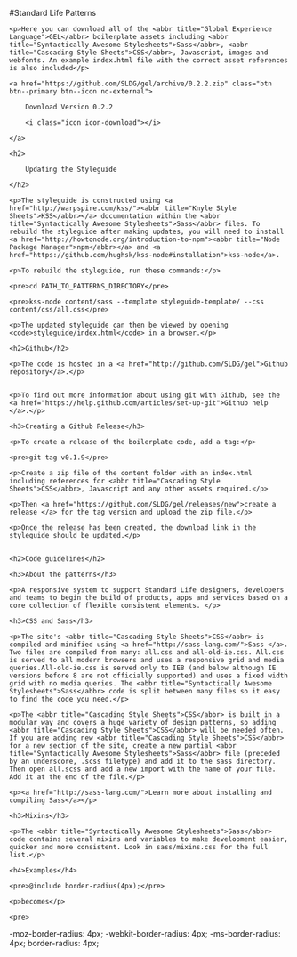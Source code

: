 #Standard Life Patterns

<div class="editor-content">

	<p>Here you can download all of the <abbr title="Global Experience Language">GEL</abbr> boilerplate assets including <abbr title="Syntactically Awesome Stylesheets">Sass</abbr>, <abbr title="Cascading Style Sheets">CSS</abbr>, Javascript, images and webfonts. An example index.html file with the correct asset references is also included</p>

	<a href="https://github.com/SLDG/gel/archive/0.2.2.zip" class="btn btn--primary btn--icon no-external">
	
		Download Version 0.2.2 
		
		<i class="icon icon-download"></i>
	
	</a>
	
	<h2>
	
		Updating the Styleguide
	
	</h2>

	<p>The styleguide is constructed using <a href="http://warpspire.com/kss/"><abbr title="Knyle Style Sheets">KSS</abbr></a> documentation within the <abbr title="Syntactically Awesome Stylesheets">Sass</abbr> files. To rebuild the styleguide after making updates, you will need to install  <a href="http://howtonode.org/introduction-to-npm"><abbr title="Node Package Manager">npm</abbr></a> and <a href="https://github.com/hughsk/kss-node#installation">kss-node</a>.

	<p>To rebuild the styleguide, run these commands:</p>

	<pre>cd PATH_TO_PATTERNS_DIRECTORY</pre>

	<pre>kss-node content/sass --template styleguide-template/ --css content/css/all.css</pre>

	<p>The updated styleguide can then be viewed by opening <code>styleguide/index.html</code> in a browser.</p>
	
	<h2>Github</h2>

	<p>The code is hosted in a <a href="http://github.com/SLDG/gel">Github repository</a>.</p>
	

	<p>To find out more information about using git with Github, see the <a href="https://help.github.com/articles/set-up-git">Github help </a>.</p>

	<h3>Creating a Github Release</h3>

	<p>To create a release of the boilerplate code, add a tag:</p>

	<pre>git tag v0.1.9</pre>

	<p>Create a zip file of the content folder with an index.html including references for <abbr title="Cascading Style Sheets">CSS</abbr>, Javascript and any other assets required.</p>

	<p>Then <a href="https://github.com/SLDG/gel/releases/new">create a release </a> for the tag version and upload the zip file.</p>

	<p>Once the release has been created, the download link in the styleguide should be updated.</p>
	
	
	<h2>Code guidelines</h2>

	<h3>About the patterns</h3>
	
	<p>A responsive system to support Standard Life designers, developers and teams to begin the build of products, apps and services based on a core collection of flexible consistent elements. </p>
	
	<h3>CSS and Sass</h3>

	<p>The site's <abbr title="Cascading Style Sheets">CSS</abbr> is compiled and minified using <a href="http://sass-lang.com/">Sass </a>. Two files are compiled from many: all.css and all-old-ie.css. All.css is served to all modern browsers and uses a responsive grid and media queries.All-old-ie.css is served only to IE8 (and below although IE versions before 8 are not officially supported) and uses a fixed width grid with no media queries. The <abbr title="Syntactically Awesome Stylesheets">Sass</abbr> code is split between many files so it easy to find the code you need.</p>

	<p>The <abbr title="Cascading Style Sheets">CSS</abbr> is built in a modular way and covers a huge variety of design patterns, so adding <abbr title="Cascading Style Sheets">CSS</abbr> will be needed often. If you are adding new <abbr title="Cascading Style Sheets">CSS</abbr> for a new section of the site, create a new partial <abbr title="Syntactically Awesome Stylesheets">Sass</abbr> file (preceded by an underscore, .scss filetype) and add it to the sass directory. Then open all.scss and add a new import with the name of your file. Add it at the end of the file.</p>
	
	<p><a href="http://sass-lang.com/">Learn more about installing and compiling Sass</a></p>

	<h3>Mixins</h3>

	<p>The <abbr title="Syntactically Awesome Stylesheets">Sass</abbr> code contains several mixins and variables to make development easier, quicker and more consistent. Look in sass/mixins.css for the full list.</p>

	<h4>Examples</h4>

	<pre>@include border-radius(4px);</pre>

	<p>becomes</p>

	<pre>
-moz-border-radius: 4px;
-webkit-border-radius: 4px;
-ms-border-radius: 4px;
border-radius: 4px;
	</pre>

</div>	

